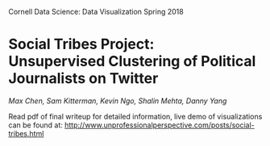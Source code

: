 Cornell Data Science: Data Visualization Spring 2018

# Social Tribes Project: <br/> Unsupervised Clustering of Political Journalists on Twitter
*Max Chen, Sam Kitterman, Kevin Ngo, Shalin Mehta, Danny Yang*

Read pdf of final writeup for detailed information, live demo of visualizations can be found at: http://www.unprofessionalperspective.com/posts/social-tribes.html
